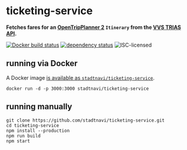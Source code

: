 # ticketing-service

**Fetches fares for an [OpenTripPlanner 2](https://docs.opentripplanner.org/en/dev-2.x/) `Itinerary` from the [VVS TRIAS API](https://www.openvvs.de/pages/api).**

[![Docker build status](https://img.shields.io/docker/build/stadtnavi/ticketing-service.svg)](https://hub.docker.com/r/stadtnavi/ticketing-service/)
[![dependency status](https://img.shields.io/david/stadtnavi/ticketing-service.svg)](https://david-dm.org/stadtnavi/ticketing-service)
![ISC-licensed](https://img.shields.io/github/license/stadtnavi/ticketing-service.svg)


## running via Docker

A Docker image [is available as `stadtnavi/ticketing-service`](https://hub.docker.com/r/stadtnavi/ticketing-service).

```shell
docker run -d -p 3000:3000 stadtnavi/ticketing-service
```


## running manually

```shell
git clone https://github.com/stadtnavi/ticketing-service.git
cd ticketing-service
npm install --production
npm run build
npm start
```
